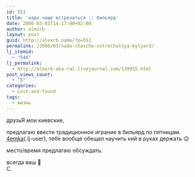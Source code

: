 ```yaml
---
id: 551
title: 'надо чаще встречаться :: бильярд'
date: 2006-03-01T14:17:00+02:00
author: alexrb
layout: post
guid: http://alexrb.name/?p=551
permalink: /2006/03/nado-chasche-vstrechatsya-bylyard/
lj_itemid:
  - "546"
lj_permalink:
  - http://alexrb-aka-ral.livejournal.com/139955.html
post_views_count:
  - "5"
categories:
  - Lost-and-found
tags:
  - жизнь
---
```

друзьЯ мои киевские,

предлагаю ввести традиционное играние в бильярд по пятницам. [4emka](http://4emka.livejournal.com/){.lj-user}, тебе вообще обещал научить кий в руках держать 😉

место/время предлагаю обсуждать.

всегда ваш 🙂  
С.